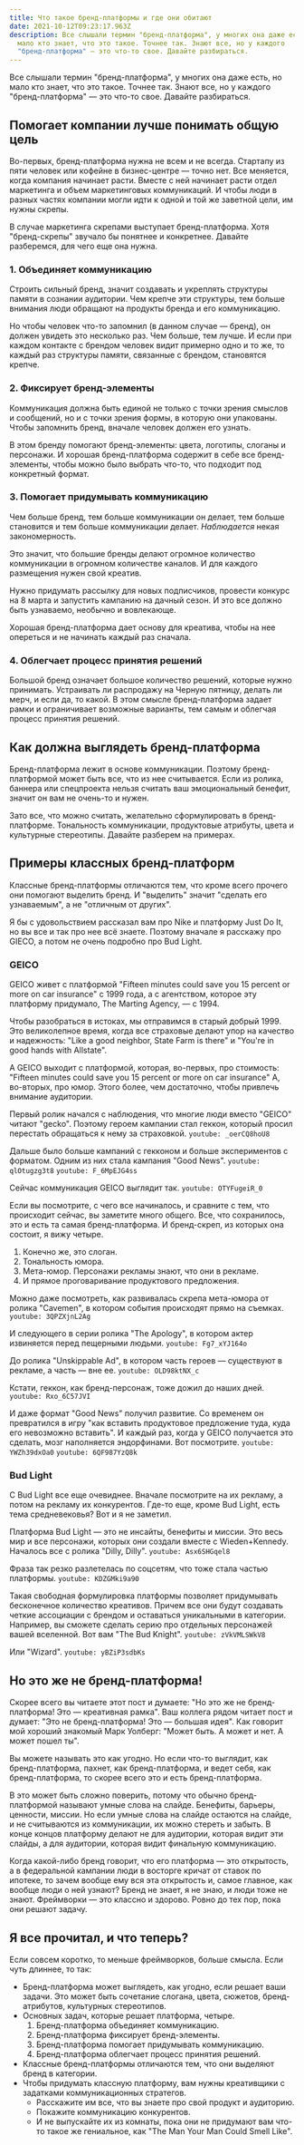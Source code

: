 ```yaml
---
title: Что такое бренд-платформы и где они обитают
date: 2021-10-12T09:23:17.963Z
description: Все слышали термин "бренд-платформа", у многих она даже есть, но
  мало кто знает, что это такое. Точнее так. Знают все, но у каждого
  "бренд-платформа" — это что-то свое. Давайте разбираться.
---
```

Все слышали термин "бренд-платформа", у многих она даже есть, но мало кто знает, что это такое. Точнее так. Знают все, но у каждого "бренд-платформа" — это что-то свое. Давайте разбираться.

## Помогает компании лучше понимать общую цель
Во-первых, бренд-платформа нужна не всем и не всегда. Cтартапу из пяти человек или кофейне в бизнес-центре — точно нет. Все меняется, когда компания начинает расти. Вместе с ней начинает расти отдел маркетинга и объем маркетинговых коммуникаций. И чтобы люди в разных частях компании могли идти к одной и той же заветной цели, им нужны скрепы.

В случае маркетинга скрепами выступает бренд-платформа. Хотя "бренд-скрепы" звучало бы понятнее и конкретнее. Давайте разберемся, для чего еще она нужна.

### 1. Объединяет коммуникацию
Строить сильный бренд, значит создавать и укреплять структуры памяти в сознании аудитории. Чем крепче эти структуры, тем больше внимания люди обращают на продукты бренда и его коммуникацию.

Но чтобы человек что-то запомнил (в данном случае — бренд), он должен увидеть это несколько раз. Чем больше, тем лучше. И если при каждом контакте с брендом человек видит примерно одно и то же, то каждый раз структуры памяти, связанные с брендом, становятся крепче.

### 2. Фиксирует бренд-элементы
Коммуникация должна быть единой не только с точки зрения смыслов и сообщений, но и с точки зрения формы, в которую они упакованы. Чтобы запомнить бренд, вначале человек должен его узнать.

В этом бренду помогают бренд-элементы: цвета, логотипы, слоганы и персонажи. И хорошая бренд-платформа содержит в себе все бренд-элементы, чтобы можно было выбрать что-то, что подходит под конкретный формат.

### 3. Помогает придумывать коммуникацию
Чем больше бренд, тем больше коммуникации он делает, тем больше становится и тем больше коммуникации делает. _Наблюдается_ некая закономерность.

Это значит, что большие бренды делают огромное количество коммуникации в огромном количестве каналов. И для каждого размещения нужен свой креатив.

Нужно придумать рассылку для новых подписчиков, провести конкурс на 8 марта и запустить кампанию на дачный сезон. И это все должно быть узнаваемо, необычно и вовлекающе.

Хорошая бренд-платформа дает основу для креатива, чтобы на нее опереться и не начинать каждый раз сначала.

### 4. Облегчает процесс принятия решений
Большой бренд означает большое количество решений, которые нужно принимать. Устраивать ли распродажу на Черную пятницу, делать ли мерч, и если да, то какой. В этом смысле бренд-платформа задает рамки и ограничивает возможные варианты, тем самым и облегчая процесс принятия решений.

## Как должна выглядеть бренд-платформа
Бренд-платформа лежит в основе коммуникации. Поэтому бренд-платформой может быть все, что из нее считывается. Если из ролика, баннера или спецпроекта нельзя считать ваш эмоциональный бенефит, значит он вам не очень-то и нужен.

Зато все, что можно считать, желательно сформулировать в бренд-платформе. Тональность коммуникации, продуктовые атрибуты, цвета и культурные стереотипы. Давайте разберем на примерах.

## Примеры классных бренд-платформ
Классные бренд-платформы отличаются тем, что кроме всего прочего они помогают выделить бренд. И "выделить" значит "сделать его узнаваемым", а не "отличным от других".

Я бы с удовольствием рассказал вам про Nike и платформу Just Do It, но вы все и так про нее всё знаете. Поэтому вначале я расскажу про GIECO, а потом не очень подробно про Bud Light.

### GEICO
GEICO живет с платформой "Fifteen minutes could save you 15 percent or more on car insurance" с 1999 года, а с агентством, которое эту платформу придумало, The Marting Agency, — с 1994.

Чтобы разобраться в истоках, мы отправимся в старый добрый 1999. Это великолепное время, когда все страховые делают упор на качество и надежность: "Like a good neighbor, State Farm is there" и "You're in good hands with Allstate".

А GEICO выходит с платформой, которая, во-первых, про стоимость: "Fifteen minutes could save you 15 percent or more on car insurance" А, во-вторых, про юмор. Этого более, чем достаточно, чтобы привлечь внимание аудитории.

Первый ролик начался с наблюдения, что многие люди вместо "GEICO" читают "gecko". Поэтому героем кампании стал геккон, который просил перестать обращаться к нему за страховкой.
`youtube: _oerCQ8hoU8`

Дальше было больше кампаний с гекконом и больше экспериментов с форматом. Одним из них стала кампания "Good News".
`youtube: qlOtugzg3t8`
`youtube: F_6MpEJG4ss`

Сейчас коммуникация GEICO выглядит так.
`youtube: OTYFugeiR_0`

Если вы посмотрите, с чего все начиналось, и сравните с тем, что происходит
сейчас, вы заметите много общего. Все, что сохранилось, это и есть та самая
бренд-платформа. И бренд-скреп, из которых она состоит, я вижу четыре.
1. Конечно же, это слоган.
2. Тональность юмора.
3. Мета-юмор. Персонажи рекламы знают, что они в рекламе.
4. И прямое проговаривание продуктового предложения.

Можно даже посмотреть, как развивалась скрепа мета-юмора от ролика "Cavemen", в котором события происходят прямо на съемках.
`youtube: 3QPZXjnL2Ag`

И следующего в серии ролика "The Apology", в котором актер извиняется
перед пещерными людьми.
`youtube: Fg7_xYJ164o`

До ролика "Unskippable Ad", в котором часть героев — существуют в рекламе,
а часть — вне ее.
`youtube: OLD98ktNX_c`

Кстати, геккон, как бренд-персонаж, тоже дожил до наших дней.
`youtube: Rxo_6C57JVI`

И даже формат "Good News" получил развитие. Со временем он превратился в игру "как вставить продуктовое предложение туда, куда его невозможно вставить". И каждый раз, когда у GEICO получается это сделать, мозг наполняется эндорфинами. Вот посмотрите.
`youtube: YWZh39dxOa0`
`youtube: 6QF987YzQ8k`

### Bud Light
С Bud Light все еще очевиднее. Вначале посмотрите на их рекламу, а потом на рекламу их конкурентов. Где-то еще, кроме Bud Light, есть тема средневековья? Вот и я не заметил.

Платформа Bud Light — это не инсайты, бенефиты и миссии. Это весь мир и все персонажи, которых они создали вместе с Wieden+Kennedy. Началось все с ролика "Dilly, Dilly".
`youtube: Asx6SHGqel8`

Фраза так резко разлетелась по соцсетям, что тоже стала частью платформы.
`youtube: KDZGMki9a90`

Такая свободная формулировка платформы позволяет придумывать бесконечное количество креативов. Причем все они будут создавать четкие ассоциации с брендом и оставаться уникальными в категории. Например, вы сможете сделать серию про отдельных персонажей вашей вселенной. Вот вам "The Bud Knight".
`youtube: zVkVMLSWkV8`

Или "Wizard".
`youtube: yBZiP3sdbKs`

## Но это же не бренд-платформа!
Скорее всего вы читаете этот пост и думаете: "Но это же не бренд-платформа! Это — креативная рамка". Ваш коллега рядом читает пост и думает: "Это не бренд-платформа! Это — большая идея". Как говорит мой хороший знакомый Марк Уолберг: "Может быть. А может и нет. А может пошел ты".

Вы можете называть это как угодно. Но если что-то выглядит, как бренд-платформа, пахнет, как бренд-платформа, и ведет себя, как бренд-платформа, то скорее всего это и есть бренд-платформа.

В это может быть сложно поверить, потому что обычно бренд-платформой называют умные слова на слайде. Бенефиты, барьеры, ценности, миссии. Но если умные слова на слайде остаются на слайде, и не считываются из коммуникации, их можно стереть и забыть. В конце концов платформу делают не для аудитории, которая видит эти слайды, а для аудитории, которая видит финальную коммуникацию.

Когда какой-либо бренд говорит, что его платформа — это открытость, а в федеральной кампании люди в восторге кричат от ставок по ипотеке, то зачем вообще ему вся эта открытость и, самое главное, как вообще люди о ней узнают? Бренд не знает, я не знаю, и люди тоже не знают. Фреймворки — это классно и здорово. Ровно до тех пор, пока они решают задачу.

## Я все прочитал, и что теперь?
Если совсем коротко, то меньше фреймворков, больше смысла. Если чуть длиннее, то так:
- Бренд-платформа может выглядеть, как угодно, если решает ваши задачи. Это может быть сочетание слогана, цвета, сюжетов, бренд-атрибутов, культурных стереотипов.
- Основных задач, которые решает платформа, четыре.
	1. Бренд-платформа объединяет коммуникацию.
	2. Бренд-платформа фиксирует бренд-элементы.
	3. Бренд-платформа помогает придумывать коммуникацию.
	4. Бренд-платформа облегчает процесс принятия решений.
- Классные бренд-платформы отличаются тем, что они выделяют бренд в категории.
- Чтобы придумать классную платформу, вам нужны креативщики с задатками коммуникационных стратегов.
	- Расскажите им все, что вы знаете про свой продукт и аудиторию.
	- Покажите коммуникацию конкурентов.
	- И не выпускайте их из комнаты, пока они не придумают вам что-то такое же гениальное, как "The Man Your Man Could Smell Like".